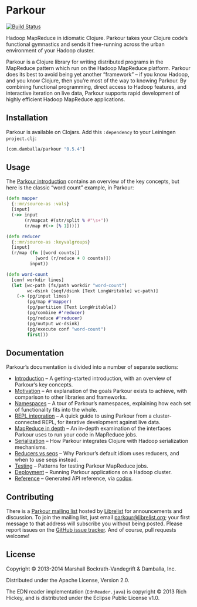 # Parkour

[![Build Status](https://secure.travis-ci.org/damballa/parkour.png)](http://travis-ci.org/damballa/parkour)

Hadoop MapReduce in idiomatic Clojure.  Parkour takes your Clojure code’s
functional gymnastics and sends it free-running across the urban environment of
your Hadoop cluster.

Parkour is a Clojure library for writing distributed programs in the MapReduce
pattern which run on the Hadoop MapReduce platform.  Parkour does its best to
avoid being yet another “framework” – if you know Hadoop, and you know Clojure,
then you’re most of the way to knowing Parkour.  By combining functional
programming, direct access to Hadoop features, and interactive iteration on live
data, Parkour supports rapid development of highly efficient Hadoop MapReduce
applications.

## Installation

Parkour is available on Clojars.  Add this `:dependency` to your Leiningen
`project.clj`:

```clj
[com.damballa/parkour "0.5.4"]
```

## Usage

The [Parkour introduction][intro] contains an overview of the key concepts, but
here is the classic “word count” example, in Parkour:

```clj
(defn mapper
  {::mr/source-as :vals}
  [input]
  (->> input
       (r/mapcat #(str/split % #"\s+"))
       (r/map #(-> [% 1]))))

(defn reducer
  {::mr/source-as :keyvalgroups}
  [input]
  (r/map (fn [[word counts]]
           [word (r/reduce + 0 counts)])
         input))

(defn word-count
  [conf workdir lines]
  (let [wc-path (fs/path workdir "word-count")
        wc-dsink (seqf/dsink [Text LongWritable] wc-path)]
    (-> (pg/input lines)
        (pg/map #'mapper)
        (pg/partition [Text LongWritable])
        (pg/combine #'reducer)
        (pg/reduce #'reducer)
        (pg/output wc-dsink)
        (pg/execute conf "word-count")
        first)))
```

## Documentation

Parkour’s documentation is divided into a number of separate sections:

- [Introduction][intro] – A getting-started introduction, with an overview of
  Parkour’s key concepts.
- [Motivation][motivation] – An explanation of the goals Parkour exists to
  achieve, with comparison to other libraries and frameworks.
- [Namespaces][namespaces] – A tour of Parkour’s namespaces, explaining how each
  set of functionality fits into the whole.
- [REPL integration][repl] – A quick guide to using Parkour from a
  cluster-connected REPL, for iterative development against live data.
- [MapReduce in depth][mr-detailed] – An in-depth examination of the interfaces
  Parkour uses to run your code in MapReduce jobs.
- [Serialization][serialization] – How Parkour integrates Clojure with Hadoop
  serialization mechanisms.
- [Reducers vs seqs][reducers-vs-seqs] – Why Parkour’s default idiom uses
  reducers, and when to use seqs instead.
- [Testing][testing] – Patterns for testing Parkour MapReduce jobs.
- [Deployment][deployment] – Running Parkour applications on a Hadoop cluster.
- [Reference][api] – Generated API reference, via [codox][codox].

## Contributing

There is a [Parkour mailing list][mailing-list] hosted by
[Librelist](http://librelist.com/) for announcements and discussion.  To join
the mailing list, just email parkour@librelist.org; your first message to that
address will subscribe you without being posted.  Please report issues on the
[GitHub issue tracker][issues].  And of course, pull requests welcome!

## License

Copyright © 2013-2014 Marshall Bockrath-Vandegrift & Damballa, Inc.

Distributed under the Apache License, Version 2.0.

The EDN reader implementation (`EdnReader.java`) is copyright © 2013 Rich
Hickey, and is distributed under the Eclipse Public License v1.0.

[intro]: https://github.com/damballa/parkour/blob/master/doc/intro.md
[motivation]: https://github.com/damballa/parkour/blob/master/doc/motivation.md
[namespaces]: https://github.com/damballa/parkour/blob/master/doc/namespaces.md
[repl]: https://github.com/damballa/parkour/blob/master/doc/repl.md
[mr-detailed]: https://github.com/damballa/parkour/blob/master/doc/mr-detailed.md
[serialization]: https://github.com/damballa/parkour/blob/master/doc/serialization.md
[reducers-vs-seqs]: https://github.com/damballa/parkour/blob/master/doc/reducers-vs-seqs.md
[testing]: https://github.com/damballa/parkour/blob/master/doc/testing.md
[deployment]: https://github.com/damballa/parkour/blob/master/doc/deployment.md
[api]: http://damballa.github.io/parkour/
[codox]: https://github.com/weavejester/codox
[mailing-list]: http://librelist.com/browser/parkour/
[issues]: https://github.com/damballa/parkour/issues
